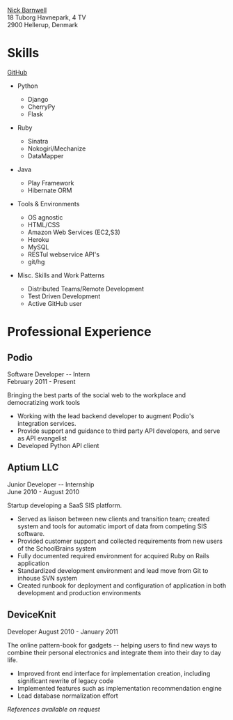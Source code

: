 [Nick Barnwell](mailto:nick@boltoncomputing.com)  
18 Tuborg Havnepark, 4 TV  
2900 Hellerup, Denmark  


Skills
================
[GitHub](http://github.com/nickbarnwell)  

* Python 
  * Django
  * CherryPy
  * Flask

* Ruby
  * Sinatra
  * Nokogiri/Mechanize
  * DataMapper

* Java
  * Play Framework
  * Hibernate ORM

* Tools & Environments
  * OS agnostic
  * HTML/CSS
  * Amazon Web Services (EC2,S3)
  * Heroku  
  * MySQL
  * RESTul webservice API's
  * git/hg

* Misc. Skills and Work Patterns
  * Distributed Teams/Remote Development
  * Test Driven Development
  * Active GitHub user

Professional Experience
=========================
Podio
--------
Software Developer -- Intern   
February 2011 - Present 

Bringing the best parts of the social web to the workplace and democratizing work tools

* Working with the lead backend developer to augment Podio's integration services. 
* Provide support and guidance to third party API developers, and serve as API evangelist
* Developed Python API client

Aptium LLC
-----------
Junior Developer -- Internship   
June 2010 - August 2010   

Startup developing a SaaS SIS platform. 

* Served as liaison between new clients and transition team; created system and tools for automatic import of data from competing SIS software.
* Provided customer support and collected requirements from new users of the SchoolBrains system
* Fully documented required environment for acquired Ruby on Rails application 
* Standardized development environment and lead move from Git to inhouse SVN system
* Created runbook for deployment and configuration of application in both development and production environments


DeviceKnit
-----------
Developer 
August 2010 - January 2011

The online pattern-book for gadgets -- helping users to find new ways to combine their personal electronics and integrate them into their day to day life.

* Improved front end interface for implementation creation, including significant rewrite of legacy code
* Implemented features such as implementation recommendation engine
* Lead database normalization effort



_References available on request_  
